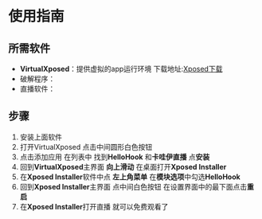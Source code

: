

# 使用指南
## 所需软件
- **VirtualXposed**：提供虚拟的app运行环境 下载地址:[Xposed下载](https://github-production-release-asset-2e65be.s3.amazonaws.com/112717963/19ca6300-57b2-11e9-99a2-9f539fe6c828?X-Amz-Algorithm=AWS4-HMAC-SHA256&X-Amz-Credential=AKIAIWNJYAX4CSVEH53A%2F20190624%2Fus-east-1%2Fs3%2Faws4_request&X-Amz-Date=20190624T023209Z&X-Amz-Expires=300&X-Amz-Signature=e8032d3c4ee47acb45cfd14f9edfd4790d194945a794514cf20bbfe7da973cb9&X-Amz-SignedHeaders=host&actor_id=12151191&response-content-disposition=attachment%3B%20filename%3DVirtualXposed_AOSP_0.17.3.apk&response-content-type=application%2Fvnd.android.package-archive)
- 破解程序：
- 直播软件：
## 步骤

1. 安装上面软件
2. 打开VirtualXposed   点击中间圆形白色按钮
3. 点击添加应用 在列表中 找到**HelloHook** 和**卡哇伊直播** 点**安装**
4. 回到**VirtualXposed**主界面 **向上滑动** 在桌面打开**Xposed Installer**
5. 在**Xposed Installer**软件中点 **左上角菜单** 在**模块选项**中勾选**HelloHook**
6. 回到**Xposed Installer**主界面 点中间白色按钮 在设置界面中的最下面点击**重启**
7. 在**Xposed Installer**打开直播 就可以免费观看了
